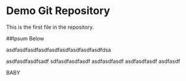 # Demo Git Repository

This is the first file in the repository.


##Ipsum Below

asdfasdfasdfasdfasdfasdfasdfasdfasdfdsa




asdfasdfasdfsadf
sdfasdfasdfasdf
asdfasdfasdf
asdfasdfasdf
asdfasdf

BABY

